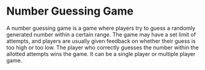 # Number Guessing Game

A number guessing game is a game where players try to guess a randomly generated number within a certain range. The game may have a set limit of attempts, and players are usually given feedback on whether their guess is too high or too low. The player who correctly guesses the number within the allotted attempts wins the game. It can be a single player or multiple player game.



